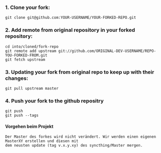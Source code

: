 ### 1. Clone your fork:

    git clone git@github.com:YOUR-USERNAME/YOUR-FORKED-REPO.git

### 2. Add remote from original repository in your forked repository: 

    cd into/cloned/fork-repo
    git remote add upstream git://github.com/ORIGINAL-DEV-USERNAME/REPO-YOU-FORKED-FROM.git
    git fetch upstream

### 3. Updating your fork from original repo to keep up with their changes:

    git pull upstream master
    
### 4. Push your fork to the github repositry
    
    git push
    git push --tags

#### Vorgehen beim Projekt

    Der Master des forkes wird nicht verändert. Wir werden einen eigenen MasterXY erstellen und diesen mit 
    dem neusten update (tag v.x.y.xy) des syncthing/Master mergen. 

